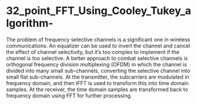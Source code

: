 # 32_point_FFT_Using_Cooley_Tukey_algorithm-

The problem of frequency selective channels is a significant one in wireless communications. An equalizer can 
be used to invert the channel and cancel the effect of channel selectivity, but it’s too complex to implement if 
the channel is too selective. A better approach to combat selective channels is orthogonal frequency division 
multiplexing (OFDM) in which the channel is divided into many small sub-channels, converting the selective 
channel into small flat sub-channels. At the transmitter, the subcarriers are modulated in frequency domain, and 
then IFFT is used to transform this into time domain samples. At the receiver, the time domain samples are 
transformed back to frequency domain using FFT for further processing. 
